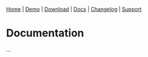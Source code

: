 [Home](/) | [Demo](/demo) | [Download](/download) | [Docs](/docs) | [Changelog](/changelog) | [Support](/support)

# Documentation

...
